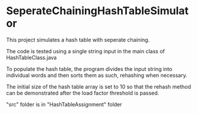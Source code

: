 # SeperateChainingHashTableSimulator

This project simulates a hash table with seperate chaining.

The code is tested using a single string input in the main class of HashTableClass.java

To populate the hash table, the program divides the input string into individual words and then sorts them as such, rehashing when necessary.

The initial size of the hash table array is set to 10 so that the rehash method can be demonstrated after the load factor threshold is passed.

"src" folder is in "HashTableAssignment" folder
